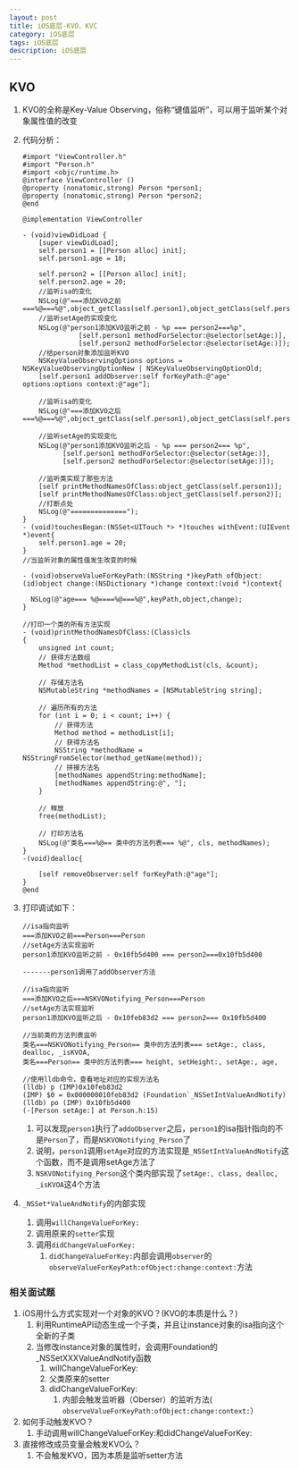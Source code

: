 ```yaml
---
layout: post
title: iOS底层-KVO、KVC
category: iOS底层
tags: iOS底层
description: iOS底层
---
```


## KVO
1. KVO的全称是Key-Value Observing，俗称“键值监听”，可以用于监听某个对象属性值的改变
2. 代码分析：
    
    ```
    #import "ViewController.h"
    #import "Person.h"
    #import <objc/runtime.h>
    @interface ViewController ()
    @property (nonatomic,strong) Person *person1;
    @property (nonatomic,strong) Person *person2;
    @end
    
    @implementation ViewController
    
    - (void)viewDidLoad {
        [super viewDidLoad];
        self.person1 = [[Person alloc] init];
        self.person1.age = 10;
        
        self.person2 = [[Person alloc] init];
        self.person2.age = 20;
        //监听isa的变化
        NSLog(@"===添加KVO之前===%@===%@",object_getClass(self.person1),object_getClass(self.person2));
        //监听setAge的实现变化
        NSLog(@"person1添加KVO监听之前 - %p === person2===%p",
                  [self.person1 methodForSelector:@selector(setAge:)],
                  [self.person2 methodForSelector:@selector(setAge:)]);
        //给person对象添加监听KVO
        NSKeyValueObservingOptions options = NSKeyValueObservingOptionNew | NSKeyValueObservingOptionOld;
        [self.person1 addObserver:self forKeyPath:@"age" options:options context:@"age"];
        
        //监听isa的变化
        NSLog(@"===添加KVO之后===%@===%@",object_getClass(self.person1),object_getClass(self.person2));
        
        //监听setAge的实现变化
        NSLog(@"person1添加KVO监听之后 - %p === person2=== %p",
              [self.person1 methodForSelector:@selector(setAge:)],
              [self.person2 methodForSelector:@selector(setAge:)]);
        
        //监听类实现了那些方法
        [self printMethodNamesOfClass:object_getClass(self.person1)];
        [self printMethodNamesOfClass:object_getClass(self.person2)];
        //打断点处
        NSLog(@"==============");
    }
    - (void)touchesBegan:(NSSet<UITouch *> *)touches withEvent:(UIEvent *)event{
        self.person1.age = 20;
    }
    //当监听对象的属性值发生改变的时候
    
    - (void)observeValueForKeyPath:(NSString *)keyPath ofObject:(id)object change:(NSDictionary *)change context:(void *)context{
        
      NSLog(@"age=== %@====%@===%@",keyPath,object,change);
    }
    
    //打印一个类的所有方法实现
    - (void)printMethodNamesOfClass:(Class)cls
    {
        unsigned int count;
        // 获得方法数组
        Method *methodList = class_copyMethodList(cls, &count);
        
        // 存储方法名
        NSMutableString *methodNames = [NSMutableString string];
        
        // 遍历所有的方法
        for (int i = 0; i < count; i++) {
            // 获得方法
            Method method = methodList[i];
            // 获得方法名
            NSString *methodName = NSStringFromSelector(method_getName(method));
            // 拼接方法名
            [methodNames appendString:methodName];
            [methodNames appendString:@", "];
        }
        
        // 释放
        free(methodList);
        
        // 打印方法名
        NSLog(@"类名===%@== 类中的方法列表=== %@", cls, methodNames);
    }
    -(void)dealloc{
        
        [self removeObserver:self forKeyPath:@"age"];
    }
    @end
    ```
3. 打印调试如下：
    
    ```
    //isa指向监听
    ===添加KVO之前===Person===Person
    //setAge方法实现监听
    person1添加KVO监听之前 - 0x10fb5d400 === person2===0x10fb5d400
     
    -------person1调用了addObserver方法
     
    //isa指向监听
    ===添加KVO之后===NSKVONotifying_Person===Person
    //setAge方法实现监听
    person1添加KVO监听之后 - 0x10feb83d2 === person2=== 0x10fb5d400
     
    //当前类的方法列表监听
    类名===NSKVONotifying_Person== 类中的方法列表=== setAge:, class, dealloc, _isKVOA,
    类名===Person== 类中的方法列表=== height, setHeight:, setAge:, age,
     
    //使用lldb命令，查看地址对应的实现方法名
    (lldb) p (IMP)0x10feb83d2
    (IMP) $0 = 0x000000010feb83d2 (Foundation`_NSSetIntValueAndNotify)
    (lldb) po (IMP) 0x10fb5d400
    (-[Person setAge:] at Person.h:15)
    ```
    
    1. 可以发现`person1`执行了`addoObserver`之后，`person1`的isa指针指向的不是`Person`了，而是`NSKVONotifying_Person`了
    2. 说明，`person1`调用`setAge`对应的方法实现是`_NSSetIntValueAndNotify`这个函数，而不是调用setAge方法了
    3. `NSKVONotifying_Person`这个类内部实现了`setAge:, class, dealloc, _isKVOA`这4个方法
4. `_NSSet*ValueAndNotify`的内部实现 
    1. 调用`willChangeValueForKey:`
    2. 调用原来的`setter`实现
    3. 调用`didChangeValueForKey:`
        1. `didChangeValueForKey:`内部会调用`observer`的`observeValueForKeyPath:ofObject:change:context:`方法

### 相关面试题
1. iOS用什么方式实现对一个对象的KVO？(KVO的本质是什么？)
    1. 利用RuntimeAPI动态生成一个子类，并且让instance对象的isa指向这个全新的子类
    2. 当修改instance对象的属性时，会调用Foundation的_NSSetXXXValueAndNotify函数
        1. willChangeValueForKey:
        2. 父类原来的setter
        3. didChangeValueForKey:
            1. 内部会触发监听器（Oberser）的监听方法( `observeValueForKeyPath:ofObject:change:context:`） 
2. 如何手动触发KVO？
    1. 手动调用willChangeValueForKey:和didChangeValueForKey:
3. 直接修改成员变量会触发KVO么？
    1. 不会触发KVO，因为本质是监听setter方法


